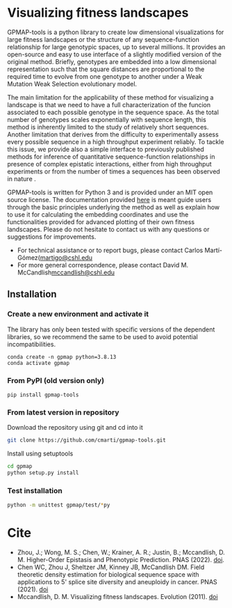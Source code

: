 # Visualizing fitness landscapes

GPMAP-tools is a python library to create low dimensional visualizations for large fitness landscapes
or the structure of any sequence-function relationship for large genotypic spaces, up to several millions. 
It provides an open-source and easy to use interface of a slightly modified version of the original method. 
Briefly, genotypes are embedded into a low dimensional representation such that the square distances are 
proportional to the required time to evolve from one genotype to another under a Weak Mutation Weak Selection 
evolutionary model.


The main limitation for the applicability of these method for visualizing a landscape is that we need to have 
a full characterization of the funcion associated to each possible genotype in the sequence space. As the 
total number of genotypes scales exponentially with sequence length, this method is inherently limited to 
the study of relatively short sequences. Another limitation that derives from the difficulty to experimentally 
assess every possible sequence in a high throughput experiment reliably. To tackle this issue, we provide also 
a simple interface to previously published methods for inference of quantitative sequence-function
relationships in presence of complex epistatic interactions, either from high throughput experiments 
or from the number of times a sequences has been observed in nature .

GPMAP-tools is written for Python 3 and is provided under an MIT open source license. The documentation 
provided [here](https://gpmap-tools.readthedocs.io) is meant guide users through the basic principles 
underlying the method as well as explain how to use it for calculating the embedding coordinates and use 
the functionalities provided for advanced plotting of their own fitness landscapes. Please do not hesitate 
to contact us with any questions or suggestions for improvements.

- For technical assistance or to report bugs, please contact Carlos Martí-Gómez(<martigo@cshl.edu>
- For more general correspondence, please contact David M. McCandlish<mccandlish@cshl.edu>


## Installation

### Create a new environment and activate it

The library has only been tested with specific versions of the dependent libraries, so we recommend the same to be used to avoid potential incompatibilities.

```
conda create -n gpmap python=3.8.13
conda activate gpmap
```

### From PyPI (old version only)

```
pip install gpmap-tools
```

### From latest version in repository

Download the repository using git and cd into it

```bash
git clone https://github.com/cmarti/gpmap-tools.git
```

Install using setuptools
```bash
cd gpmap
python setup.py install
```

### Test installation

```bash
python -m unittest gpmap/test/*py
```

# Cite
- Zhou, J.; Wong, M. S.; Chen, W.; Krainer, A. R.; Justin, B.; Mccandlish, D. M. Higher-Order Epistasis and Phenotypic Prediction. PNAS (2022). [doi](https://doi.org/10.1073/pnas.2204233119).
- Chen WC, Zhou J, Sheltzer JM, Kinney JB, McCandlish DM. Field theoretic density estimation for biological sequence space with applications to 5' splice site diversity and aneuploidy in cancer. PNAS (2021). [doi](https://www.pnas.org/doi/10.1073/pnas.2025782118)
- Mccandlish, D. M. Visualizing fitness landscapes. Evolution (2011). [doi](https://doi.org/10.1111/j.1558-5646.2011.01236.x)

